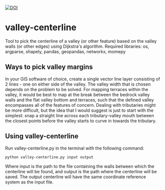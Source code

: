 [![DOI](https://zenodo.org/badge/331517823.svg)](https://zenodo.org/badge/latestdoi/331517823)

# valley-centerline
Tool to pick the centerline of a valley (or other feature) based on the valley walls (or other edges) using Dijkstra's algorithm. Required libraries: os, argparse, shapely, pandas, geopandas, networkx, momepy

## Ways to pick valley margins

In your GIS software of choice, create a single vector line layer consisting of 2 lines - one on either side of the valley. The valley width that is chosen depends on the problem to be solved. For mapping terraces within the valley, it would be best to map at the break between the bedrock valley walls and the flat valley bottom and terraces, such that the defined valley encompasses all of the features of concern. Dealing with tributaries might be more difficult, but the idea that I would suggest is just to start with the simplest: snap a straight line across each tributary-valley mouth between the closest points before the valley starts to curve in towards the tributary.

## Using valley-centerline
Run valley-centerline.py in the terminal with the following command:

    python valley-centerline.py input output

Where input is the path to the file containing the walls between which the centerline will be found, and output is the path where the centerline will be saved. The output centerline will have the same coordinate reference system as the input file.